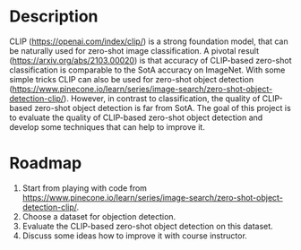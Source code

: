 # Description
CLIP (https://openai.com/index/clip/) is a strong foundation model, that can be naturally used for zero-shot image classification. A pivotal result (https://arxiv.org/abs/2103.00020) is that accuracy of CLIP-based zero-shot classification is comparable to the SotA accuracy on ImageNet.
With some simple tricks CLIP can also be used for zero-shot object detection (https://www.pinecone.io/learn/series/image-search/zero-shot-object-detection-clip/). However, in contrast to classification, the quality of CLIP-based zero-shot object detection is far from SotA.
The goal of this project is to evaluate the quality of CLIP-based zero-shot object detection and develop some techniques that can help to improve it.
# Roadmap
1. Start from playing with code from https://www.pinecone.io/learn/series/image-search/zero-shot-object-detection-clip/.
2. Choose a dataset for objection detection.
3. Evaluate the CLIP-based zero-shot object detection on this dataset.
4. Discuss some ideas how to improve it with course instructor.